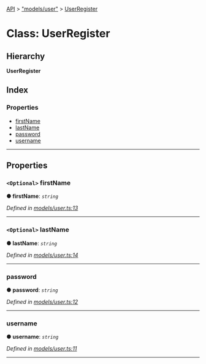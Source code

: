 [API](../README.md) > ["models/user"](../modules/_models_user_.md) > [UserRegister](../classes/_models_user_.userregister.md)

# Class: UserRegister

## Hierarchy

**UserRegister**

## Index

### Properties

* [firstName](_models_user_.userregister.md#firstname)
* [lastName](_models_user_.userregister.md#lastname)
* [password](_models_user_.userregister.md#password)
* [username](_models_user_.userregister.md#username)

---

## Properties

<a id="firstname"></a>

### `<Optional>` firstName

**● firstName**: *`string`*

*Defined in [models/user.ts:13](https://github.com/authumn/authumn-angular/blob/04acefe/projects/authumn-angular/src/user/models/user.ts#L13)*

___
<a id="lastname"></a>

### `<Optional>` lastName

**● lastName**: *`string`*

*Defined in [models/user.ts:14](https://github.com/authumn/authumn-angular/blob/04acefe/projects/authumn-angular/src/user/models/user.ts#L14)*

___
<a id="password"></a>

###  password

**● password**: *`string`*

*Defined in [models/user.ts:12](https://github.com/authumn/authumn-angular/blob/04acefe/projects/authumn-angular/src/user/models/user.ts#L12)*

___
<a id="username"></a>

###  username

**● username**: *`string`*

*Defined in [models/user.ts:11](https://github.com/authumn/authumn-angular/blob/04acefe/projects/authumn-angular/src/user/models/user.ts#L11)*

___

